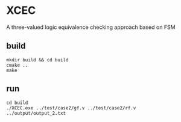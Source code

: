 # XCEC

A three-valued logic equivalence checking approach based on FSM

## build

``` shell
mkdir build && cd build
cmake ..
make
```

## run

``` shell
cd build
./XCEC.exe ../test/case2/gf.v ../test/case2/rf.v ../output/output_2.txt
```
